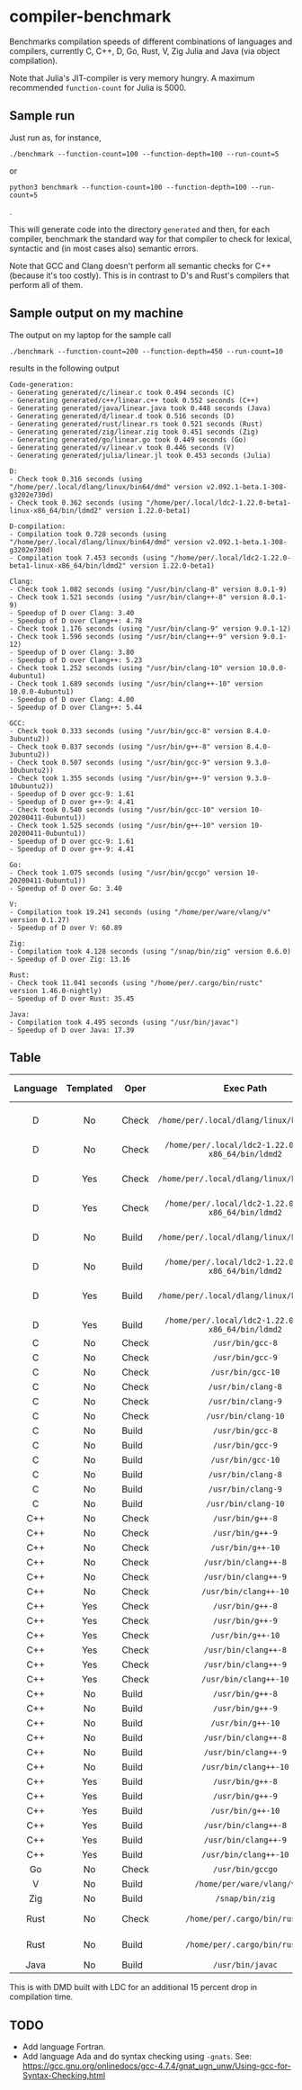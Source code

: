 # compiler-benchmark

Benchmarks compilation speeds of different combinations of languages and
compilers, currently C, C++, D, Go, Rust, V, Zig Julia and Java (via object
compilation).

Note that Julia's JIT-compiler is very memory hungry. A maximum recommended
`function-count` for Julia is 5000.

## Sample run

Just run as, for instance,

    ./benchmark --function-count=100 --function-depth=100 --run-count=5

or

    python3 benchmark --function-count=100 --function-depth=100 --run-count=5

.

This will generate code into the directory `generated` and then, for each
compiler, benchmark the standard way for that compiler to check for lexical,
syntactic and (in most cases also) semantic errors.

Note that GCC and Clang doesn't perform all semantic checks for C++ (because
it's too costly). This is in contrast to D's and Rust's compilers that perform
all of them.

## Sample output on my machine

The output on my laptop for the sample call

    ./benchmark --function-count=200 --function-depth=450 --run-count=10

results in the following output

```
Code-generation:
- Generating generated/c/linear.c took 0.494 seconds (C)
- Generating generated/c++/linear.c++ took 0.552 seconds (C++)
- Generating generated/java/linear.java took 0.448 seconds (Java)
- Generating generated/d/linear.d took 0.516 seconds (D)
- Generating generated/rust/linear.rs took 0.521 seconds (Rust)
- Generating generated/zig/linear.zig took 0.451 seconds (Zig)
- Generating generated/go/linear.go took 0.449 seconds (Go)
- Generating generated/v/linear.v took 0.446 seconds (V)
- Generating generated/julia/linear.jl took 0.453 seconds (Julia)

D:
- Check took 0.316 seconds (using "/home/per/.local/dlang/linux/bin64/dmd" version v2.092.1-beta.1-308-g3202e730d)
- Check took 0.362 seconds (using "/home/per/.local/ldc2-1.22.0-beta1-linux-x86_64/bin/ldmd2" version 1.22.0-beta1)

D-compilation:
- Compilation took 0.728 seconds (using "/home/per/.local/dlang/linux/bin64/dmd" version v2.092.1-beta.1-308-g3202e730d)
- Compilation took 7.453 seconds (using "/home/per/.local/ldc2-1.22.0-beta1-linux-x86_64/bin/ldmd2" version 1.22.0-beta1)

Clang:
- Check took 1.082 seconds (using "/usr/bin/clang-8" version 8.0.1-9)
- Check took 1.521 seconds (using "/usr/bin/clang++-8" version 8.0.1-9)
- Speedup of D over Clang: 3.40
- Speedup of D over Clang++: 4.78
- Check took 1.176 seconds (using "/usr/bin/clang-9" version 9.0.1-12)
- Check took 1.596 seconds (using "/usr/bin/clang++-9" version 9.0.1-12)
- Speedup of D over Clang: 3.80
- Speedup of D over Clang++: 5.23
- Check took 1.252 seconds (using "/usr/bin/clang-10" version 10.0.0-4ubuntu1)
- Check took 1.689 seconds (using "/usr/bin/clang++-10" version 10.0.0-4ubuntu1)
- Speedup of D over Clang: 4.00
- Speedup of D over Clang++: 5.44

GCC:
- Check took 0.333 seconds (using "/usr/bin/gcc-8" version 8.4.0-3ubuntu2))
- Check took 0.837 seconds (using "/usr/bin/g++-8" version 8.4.0-3ubuntu2))
- Check took 0.507 seconds (using "/usr/bin/gcc-9" version 9.3.0-10ubuntu2))
- Check took 1.355 seconds (using "/usr/bin/g++-9" version 9.3.0-10ubuntu2))
- Speedup of D over gcc-9: 1.61
- Speedup of D over g++-9: 4.41
- Check took 0.540 seconds (using "/usr/bin/gcc-10" version 10-20200411-0ubuntu1))
- Check took 1.525 seconds (using "/usr/bin/g++-10" version 10-20200411-0ubuntu1))
- Speedup of D over gcc-9: 1.61
- Speedup of D over g++-9: 4.41

Go:
- Check took 1.075 seconds (using "/usr/bin/gccgo" version 10-20200411-0ubuntu1))
- Speedup of D over Go: 3.40

V:
- Compilation took 19.241 seconds (using "/home/per/ware/vlang/v" version 0.1.27)
- Speedup of D over V: 60.89

Zig:
- Compilation took 4.128 seconds (using "/snap/bin/zig" version 0.6.0)
- Speedup of D over Zig: 13.16

Rust:
- Check took 11.041 seconds (using "/home/per/.cargo/bin/rustc" version 1.46.0-nightly)
- Speedup of D over Rust: 35.45

Java:
- Compilation took 4.495 seconds (using "/usr/bin/javac")
- Speedup of D over Java: 17.39
```

## Table

| Language | Templated | Oper | Exec Path | Exec Version | Time [s] | Time vs D |
| :---: | :---: | --- | :---: | :---: | :---: | :---: |
| D | No | Check | `/home/per/.local/dlang/linux/bin64/dmd` | v2.093.0-183-g820525f81 | 0.019 | N/A |
| D | No | Check | `/home/per/.local/ldc2-1.22.0-linux-x86_64/bin/ldmd2` | 1.22.0 | 0.030 | N/A |
| D | Yes | Check | `/home/per/.local/dlang/linux/bin64/dmd` | v2.093.0-183-g820525f81 | 0.030 | N/A |
| D | Yes | Check | `/home/per/.local/ldc2-1.22.0-linux-x86_64/bin/ldmd2` | 1.22.0 | 0.039 | N/A |
| D | No | Build | `/home/per/.local/dlang/linux/bin64/dmd` | v2.093.0-183-g820525f81 | 0.031 | N/A |
| D | No | Build | `/home/per/.local/ldc2-1.22.0-linux-x86_64/bin/ldmd2` | 1.22.0 | 0.150 | N/A |
| D | Yes | Build | `/home/per/.local/dlang/linux/bin64/dmd` | v2.093.0-183-g820525f81 | 0.040 | N/A |
| D | Yes | Build | `/home/per/.local/ldc2-1.22.0-linux-x86_64/bin/ldmd2` | 1.22.0 | 0.169 | N/A |
| C | No | Check | `/usr/bin/gcc-8` | 8.4.0 | 0.016 | 0.9 |
| C | No | Check | `/usr/bin/gcc-9` | 9.3.0 | 0.024 | 1.3 |
| C | No | Check | `/usr/bin/gcc-10` | 10 | 0.024 | 1.3 |
| C | No | Check | `/usr/bin/clang-8` | 8.0.1 | 0.055 | 2.9 |
| C | No | Check | `/usr/bin/clang-9` | 9.0.1 | 0.063 | 3.3 |
| C | No | Check | `/usr/bin/clang-10` | 10.0.0 | 0.048 | 2.6 |
| C | No | Build | `/usr/bin/gcc-8` | 8.4.0 | 0.359 | 11.7 |
| C | No | Build | `/usr/bin/gcc-9` | 9.3.0 | 0.407 | 13.2 |
| C | No | Build | `/usr/bin/gcc-10` | 10 | 0.423 | 13.8 |
| C | No | Build | `/usr/bin/clang-8` | 8.0.1 | 0.203 | 6.6 |
| C | No | Build | `/usr/bin/clang-9` | 9.0.1 | 0.231 | 7.5 |
| C | No | Build | `/usr/bin/clang-10` | 10.0.0 | 0.229 | 7.4 |
| C++ | No | Check | `/usr/bin/g++-8` | 8.4.0 | 0.029 | 1.6 |
| C++ | No | Check | `/usr/bin/g++-9` | 9.3.0 | 0.045 | 2.4 |
| C++ | No | Check | `/usr/bin/g++-10` | 10 | 0.046 | 2.4 |
| C++ | No | Check | `/usr/bin/clang++-8` | 8.0.1 | 0.063 | 3.3 |
| C++ | No | Check | `/usr/bin/clang++-9` | 9.0.1 | 0.073 | 3.9 |
| C++ | No | Check | `/usr/bin/clang++-10` | 10.0.0 | 0.067 | 3.6 |
| C++ | Yes | Check | `/usr/bin/g++-8` | 8.4.0 | 0.042 | 1.4 |
| C++ | Yes | Check | `/usr/bin/g++-9` | 9.3.0 | 0.061 | 2.0 |
| C++ | Yes | Check | `/usr/bin/g++-10` | 10 | 0.064 | 2.1 |
| C++ | Yes | Check | `/usr/bin/clang++-8` | 8.0.1 | 0.078 | 2.6 |
| C++ | Yes | Check | `/usr/bin/clang++-9` | 9.0.1 | 0.087 | 2.9 |
| C++ | Yes | Check | `/usr/bin/clang++-10` | 10.0.0 | 0.075 | 2.5 |
| C++ | No | Build | `/usr/bin/g++-8` | 8.4.0 | 0.384 | 12.5 |
| C++ | No | Build | `/usr/bin/g++-9` | 9.3.0 | 0.439 | 14.3 |
| C++ | No | Build | `/usr/bin/g++-10` | 10 | 0.453 | 14.7 |
| C++ | No | Build | `/usr/bin/clang++-8` | 8.0.1 | 0.229 | 7.4 |
| C++ | No | Build | `/usr/bin/clang++-9` | 9.0.1 | 0.230 | 7.5 |
| C++ | No | Build | `/usr/bin/clang++-10` | 10.0.0 | 0.242 | 7.9 |
| C++ | Yes | Build | `/usr/bin/g++-8` | 8.4.0 | 0.424 | 10.6 |
| C++ | Yes | Build | `/usr/bin/g++-9` | 9.3.0 | 0.499 | 12.5 |
| C++ | Yes | Build | `/usr/bin/g++-10` | 10 | 0.495 | 12.4 |
| C++ | Yes | Build | `/usr/bin/clang++-8` | 8.0.1 | 0.225 | 5.6 |
| C++ | Yes | Build | `/usr/bin/clang++-9` | 9.0.1 | 0.244 | 6.1 |
| C++ | Yes | Build | `/usr/bin/clang++-10` | 10.0.0 | 0.253 | 6.3 |
| Go | No | Check | `/usr/bin/gccgo` | 10 | 0.028 | 1.5 |
| V | No | Build | `/home/per/ware/vlang/v` | 0.1.28 | 1.173 | 38.1 |
| Zig | No | Build | `/snap/bin/zig` | 0.6.0 | 0.442 | 14.4 |
| Rust | No | Check | `/home/per/.cargo/bin/rustc` | 1.46.0-nightly | 0.255 | 13.5 |
| Rust | No | Build | `/home/per/.cargo/bin/rustc` | 1.46.0-nightly | 0.697 | 22.6 |
| Java | No | Build | `/usr/bin/javac` | unknown | 0.879 | 28.6 |

This is with DMD built with LDC for an additional 15 percent drop in compilation time.

## TODO

- Add language Fortran.
- Add language Ada and do syntax checking using `-gnats`. See: https://gcc.gnu.org/onlinedocs/gcc-4.7.4/gnat_ugn_unw/Using-gcc-for-Syntax-Checking.html
